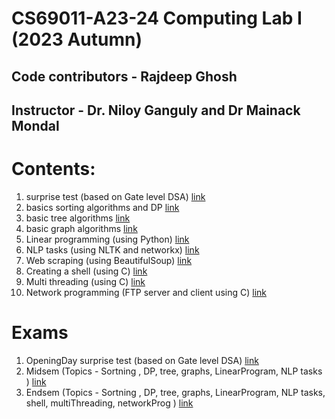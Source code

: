 # CS69011-A23-24 Computing Lab I (2023 Autumn) 

## Code contributors - Rajdeep Ghosh

## Instructor - Dr. Niloy Ganguly and Dr Mainack Mondal

# Contents:
1. surprise test (based on Gate level DSA) [link](/exams/opening_Test/)
2. basics sorting algorithms and DP [link](/CL%20lab/C/sorting%20%26%20Dp)
3. basic tree algorithms [link](/CL%20lab/C/tree/)
4. basic graph algorithms [link](/CL%20lab/C/Graph)
5. Linear programming (using Python) [link](/CL%20lab/python/LinearProgramming)
6. NLP tasks (using NLTK and networkx) [link](/CL%20lab/python/NLP_tasks_py)
7. Web scraping (using BeautifulSoup) [link](/CL%lab/python/webscrapping_py)
8. Creating a shell (using C) [link](/OS/shellProg/)
9. Multi threading (using C) [link](/OS/multiThreading/)
10. Network programming (FTP server and client using C) [link](/OS/netwrok/)

# Exams 
1. OpeningDay surprise test (based on Gate level DSA) [link](/exams/opening_Test/Test_Questions.pdf)
2. Midsem (Topics - Sortning , DP, tree, graphs, LinearProgram, NLP tasks ) [link](exams/MidsemTest)
3. Endsem (Topics - Sortning , DP, tree, graphs, LinearProgram, NLP tasks, shell, multiThreading, networkProg ) [link](/exams/23CS60R10_ENDSEM/End%20Sem%20Lab%20Test.pdf)
